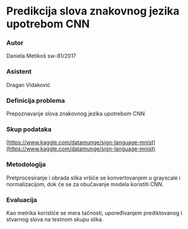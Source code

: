 # Predikcija slova znakovnog jezika upotrebom CNN

### Autor
Daniela Metikoš sw-81/2017



### Asistent
Dragan Vidaković



### Definicija problema
Prepoznavanje slova znakovnog jezika upotrebom CNN



### Skup podataka
[https://www.kaggle.com/datamunge/sign-language-mnist](https://www.kaggle.com/datamunge/sign-language-mnist)



### Metodologija
Pretprocesiranje i obrada slika vršiće se konvertovanjem u grayscale i normalizacijom, dok će se za obučavanje modela koristiti CNN. 



### Evaluacija   
Kao metrika koristiće se mera tačnosti, upoređivanjem prediktovanog i stvarnog slova na testnom skupu slika. 
